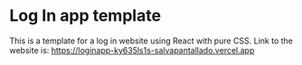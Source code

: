 # Log In app template

This is a template for a log in website using React with pure CSS. Link to the website is: https://loginapp-ky635ls1s-salvapantallado.vercel.app
